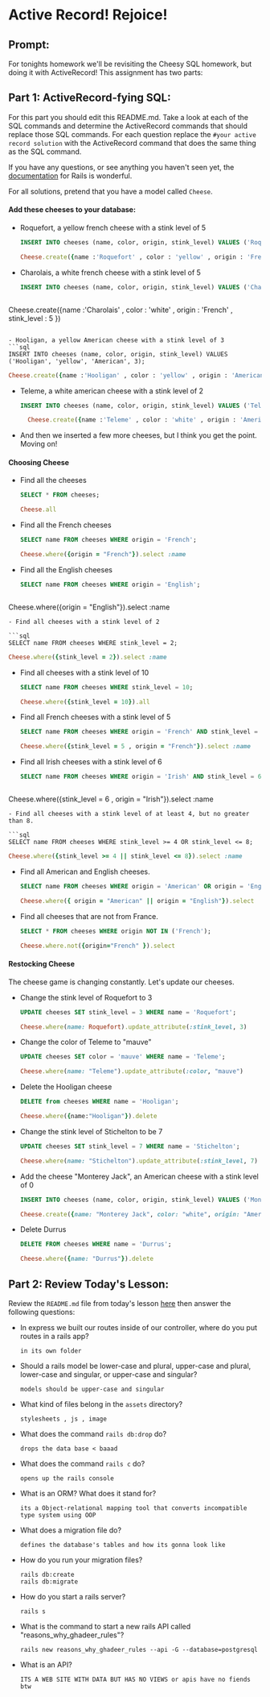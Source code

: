 # Active Record!  Rejoice!

## Prompt:
For tonights homework we'll be revisiting the Cheesy SQL homework, but doing it with ActiveRecord!  This assignment has two parts:

## Part 1: ActiveRecord-fying SQL:

For this part you should edit this README.md. Take a look at each of the SQL commands and determine the ActiveRecord commands that should replace those SQL commands.  For each question replace the `#your active record solution` with the ActiveRecord command that does the same thing as the SQL command.

If you have any questions, or see anything you haven't seen yet, the [documentation](https://guides.rubyonrails.org/active_record_basics.html) for Rails is wonderful.

For all solutions, pretend that you have a model called `Cheese`.

#### Add these cheeses to your database:

- Roquefort, a yellow french cheese with a stink level of 5
  ```sql
  INSERT INTO cheeses (name, color, origin, stink_level) VALUES ('Roquefort', 'yellow', 'French', 5);
  ```

  ```ruby
  Cheese.create({name :'Roquefort' , color : 'yellow' , origin : 'French' , stink_level : 5 })
  ```

- Charolais, a white french cheese with a stink level of 5
  ```sql
  INSERT INTO cheeses (name, color, origin, stink_level) VALUES ('Charolais', 'white', 'French', 5);
  ```

  ```ruby
 Cheese.create({name :'Charolais' , color : 'white' , origin : 'French' , stink_level : 5 })
  ```

- Hooligan, a yellow American cheese with a stink level of 3
  ```sql
  INSERT INTO cheeses (name, color, origin, stink_level) VALUES ('Hooligan', 'yellow', 'American', 3);
  ```
  ```ruby
 Cheese.create({name :'Hooligan' , color : 'yellow' , origin : 'American' , stink_level : 3 })
  ```
- Teleme, a white american cheese with a stink level of 2
  ```sql
  INSERT INTO cheeses (name, color, origin, stink_level) VALUES ('Teleme', 'white', 'American', 2);
  ```
  ```ruby
    Cheese.create({name :'Teleme' , color : 'white' , origin : 'American' , stink_level : 2 })
  ```
- And then we inserted a few more cheeses, but I think you get the point.  Moving on!

#### Choosing Cheese


- Find all the cheeses
  
  ```sql
  SELECT * FROM cheeses;
  ```

  ```ruby
  Cheese.all
  ```

- Find all the French cheeses
    
  ```sql
  SELECT name FROM cheeses WHERE origin = 'French';
  ```

  ```ruby
  Cheese.where({origin = "French"}).select :name
  ```
- Find all the English cheeses
    
  ```sql
  SELECT name FROM cheeses WHERE origin = 'English';
  ```

  ```ruby
 Cheese.where({origin = "English"}).select :name
  ```
- Find all cheeses with a stink level of 2
    
  ```sql
  SELECT name FROM cheeses WHERE stink_level = 2;
  ```

  ```ruby
  Cheese.where({stink_level = 2}).select :name
  ```
- Find all cheeses with a stink level of 10
    
  ```sql
  SELECT name FROM cheeses WHERE stink_level = 10;
  ```

  ```ruby
  Cheese.where({stink_level = 10}).all
  ```
- Find all French cheeses with a stink level of 5
    
  ```sql
  SELECT name FROM cheeses WHERE origin = 'French' AND stink_level = 5;
  ```

  ```ruby
  Cheese.where({stink_level = 5 , origin = "French"}).select :name
  ```
- Find all Irish cheeses with a stink level of 6
    
  ```sql
  SELECT name FROM cheeses WHERE origin = 'Irish' AND stink_level = 6;
  ```

  ```ruby
 Cheese.where({stink_level = 6 , origin = "Irish"}).select :name
  ```
- Find all cheeses with a stink level of at least 4, but no greater than 8.
    
  ```sql
  SELECT name FROM cheeses WHERE stink_level >= 4 OR stink_level <= 8;
  ```

  ```ruby
  Cheese.where({stink_level >= 4 || stink_level <= 8}).select :name
  ```
- Find all American and English cheeses.
    
  ```sql
  SELECT name FROM cheeses WHERE origin = 'American' OR origin = 'English';
  ```

  ```ruby
  Cheese.where({ origin = "American" || origin = "English"}).select
  ```
- Find all cheeses that are not from France.
    
  ```sql
  SELECT * FROM cheeses WHERE origin NOT IN ('French');
  ```

  ```ruby
  Cheese.where.not({origin="French" }).select
  ```


#### Restocking Cheese

The cheese game is changing constantly. Let's update our cheeses.

- Change the stink level of Roquefort to 3
    
  ```sql
  UPDATE cheeses SET stink_level = 3 WHERE name = 'Roquefort';
  ```

  ```ruby
  Cheese.where(name: Roquefort).update_attribute(:stink_level, 3)
  ```
- Change the color of Teleme to "mauve"
    
  ```sql
  UPDATE cheeses SET color = 'mauve' WHERE name = 'Teleme';
  ```

  ```ruby
  Cheese.where(name: "Teleme").update_attribute(:color, "mauve")
  ```
- Delete the Hooligan cheese
    
  ```sql
  DELETE from cheeses WHERE name = 'Hooligan';
  ```

  ```ruby
  Cheese.where({name:"Hooligan"}).delete 
  ```
- Change the stink level of Stichelton to be 7
    
  ```sql
  UPDATE cheeses SET stink_level = 7 WHERE name = 'Stichelton';
  ```

  ```ruby
  Cheese.where(name: "Stichelton").update_attribute(:stink_level, 7)
  ```
- Add the cheese "Monterey Jack", an American cheese with a stink level of 0
    
  ```sql
  INSERT INTO cheeses (name, color, origin, stink_level) VALUES ('Monterey Jack', 'white', 'American', 0);
  ```

  ```ruby
  Cheese.create({name: "Monterey Jack", color: "white", origin: "American", stink_level: 0})
  ```
- Delete Durrus
    
  ```sql
  DELETE FROM cheeses WHERE name = 'Durrus';
  ```

  ```ruby
  Cheese.where({name: "Durrus"}).delete
  ```

## Part 2: Review Today's Lesson:
Review the `README.md` file from today's lesson [here](https://github.com/WDI-HoneyBadger/w10d03-intro-to-rails) then answer the following questions:

- In express we built our routes inside of our controller, where do you put routes in a rails app?
  ```
  in its own folder
  ```
- Should a rails model be lower-case and plural, upper-case and plural, lower-case and singular, or upper-case and singular?
  ```
  models should be upper-case and singular
  ```
- What kind of files belong in the `assets` directory?
  ```
  stylesheets , js , image 
  ```
- What does the command `rails db:drop` do?
  ```
  drops the data base < baaad 
  ```
- What does the command `rails c` do?
  ```
  opens up the rails console 
  ```
- What is an ORM?  What does it stand for?
  ```
  its a Object-relational mapping tool that converts incompatible type system using OOP
  ```
- What does a migration file do?
  ```
  defines the database's tables and how its gonna look like 
  ```
- How do you run your migration files?
  ```
  rails db:create
  rails db:migrate
  ```
- How do you start a rails server?
  ```
  rails s 
  ```
- What is the command to start a new rails API called "reasons_why_ghadeer_rules"?
  ```
  rails new reasons_why_ghadeer_rules --api -G --database=postgresql
  ```
- What is an API?
  ```
  ITS A WEB SITE WITH DATA BUT HAS NO VIEWS or apis have no fiends btw 
  ```
